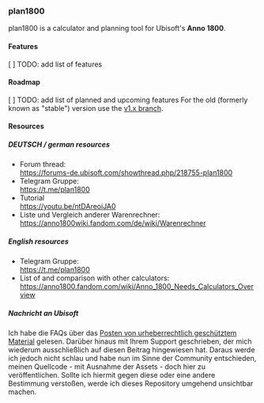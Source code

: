 ### plan1800
plan1800 is a calculator and planning tool for Ubisoft's **Anno 1800**.

#### Features
[ ] TODO: add list of features

#### Roadmap
[ ] TODO: add list of planned and upcoming features
For the old (formerly known as "stable") version use the [v1.x branch](https://github.com/auipga/plan1800/tree/v1.x).

#### Resources

##### DEUTSCH / german resources
- Forum thread:  
  https://forums-de.ubisoft.com/showthread.php/218755-plan1800
- Telegram Gruppe:  
  https://t.me/plan1800
- Tutorial  
  https://youtu.be/ntDAreoiJA0
- Liste und Vergleich anderer Warenrechner:  
  https://anno1800wiki.fandom.com/de/wiki/Warenrechner

##### English resources
- Telegram Gruppe:  
  https://t.me/plan1800
- List of and comparison with other calculators:  
  https://anno1800.fandom.com/wiki/Anno_1800_Needs_Calculators_Overview

##### Nachricht an Ubisoft
Ich habe die FAQs über das [Posten von urheberrechtlich geschütztem Material](https://anonym.to/?https://support.ubisoft.com/de-DE/faqs/000025598)
gelesen. Darüber hinaus mit Ihrem Support geschrieben, der mich wiederum ausschließlich auf diesen Beitrag hingewiesen hat.
Daraus werde ich jedoch nicht schlau und habe nun im Sinne der Community entschieden, meinen Quellcode - mit Ausnahme 
der Assets - doch hier zu veröffentlichen. Sollte ich hiermit gegen diese oder eine andere Bestimmung verstoßen, 
werde ich dieses Repository umgehend unsichtbar machen.